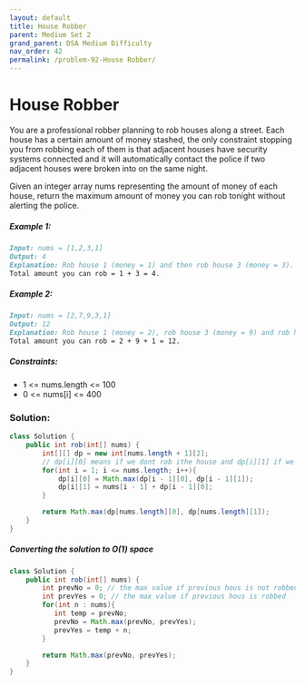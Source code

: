 ```yaml
---
layout: default
title: House Robber
parent: Medium Set 2
grand_parent: DSA Medium Difficulty
nav_order: 42
permalink: /problem-92-House Robber/
---
```

# House Robber
You are a professional robber planning to rob houses along a street. Each house has a certain amount of money stashed, the only constraint stopping you from robbing each of them is that adjacent houses have security systems connected and it will automatically contact the police if two adjacent houses were broken into on the same night.

Given an integer array nums representing the amount of money of each house, return the maximum amount of money you can rob tonight without alerting the police.

##### Example 1:
```markdown
Input: nums = [1,2,3,1]
Output: 4
Explanation: Rob house 1 (money = 1) and then rob house 3 (money = 3).
Total amount you can rob = 1 + 3 = 4.
```
##### Example 2:
```markdown
Input: nums = [2,7,9,3,1]
Output: 12
Explanation: Rob house 1 (money = 2), rob house 3 (money = 9) and rob house 5 (money = 1).
Total amount you can rob = 2 + 9 + 1 = 12.
```
##### Constraints:
* 1 <= nums.length <= 100
* 0 <= nums[i] <= 400

### Solution:
```java
class Solution {
    public int rob(int[] nums) {
        int[][] dp = new int[nums.length + 1][2];
        // dp[i][0] means if we dont rob ithe house and dp[i][1] if we rob ith house 
        for(int i = 1; i <= nums.length; i++){
            dp[i][0] = Math.max(dp[i - 1][0], dp[i - 1][1]);
            dp[i][1] = nums[i - 1] + dp[i - 1][0];
        }

        return Math.max(dp[nums.length][0], dp[nums.length][1]);
    }
}
```
##### Converting the solution to O(1) space
```java
class Solution {
    public int rob(int[] nums) {
        int prevNo = 0; // the max value if previous hous is not robbed 
        int prevYes = 0; // the max value if previous hous is robbed 
        for(int n : nums){
           int temp = prevNo;
           prevNo = Math.max(prevNo, prevYes);
           prevYes = temp + n;
        }

        return Math.max(prevNo, prevYes);
    }
}
```

